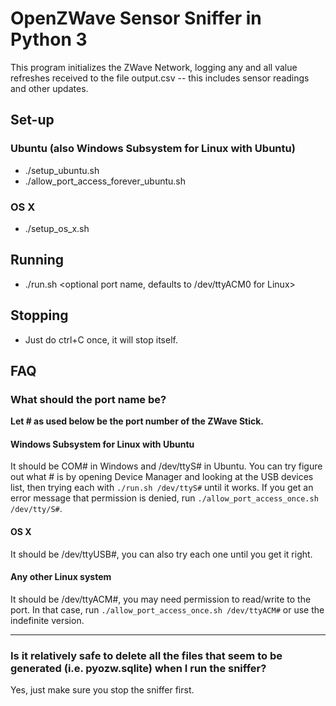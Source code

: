 # OpenZWave Sensor Sniffer in Python 3

This program initializes the ZWave Network, logging any and all value refreshes received to the file output.csv -- this includes sensor readings and other updates.


## Set-up

### Ubuntu (also Windows Subsystem for Linux with Ubuntu)

* ./setup_ubuntu.sh
* ./allow_port_access_forever_ubuntu.sh

### OS X

* ./setup_os_x.sh

## Running

* ./run.sh <optional port name, defaults to /dev/ttyACM0 for Linux>

## Stopping
* Just do ctrl+C once, it will stop itself.

## FAQ

### What should the port name be?

**Let # as used below be the port number of the ZWave Stick.**

#### Windows Subsystem for Linux with Ubuntu
It should be COM# in Windows and /dev/ttyS# in Ubuntu. You can try figure out what # is by opening Device Manager and looking at the USB devices list, then trying each with `./run.sh /dev/ttyS#` until it works. If you get an error message that permission is denied, run `./allow_port_access_once.sh /dev/tty/S#`.

#### OS X
It should be /dev/ttyUSB#, you can also try each one until you get it right.

#### Any other Linux system
It should be /dev/ttyACM#, you may need permission to read/write to the port. In that case, run `./allow_port_access_once.sh /dev/ttyACM#` or use the indefinite version.

---

### Is it relatively safe to delete all the files that seem to be generated (i.e. pyozw.sqlite) when I run the sniffer?

Yes, just make sure you stop the sniffer first.

